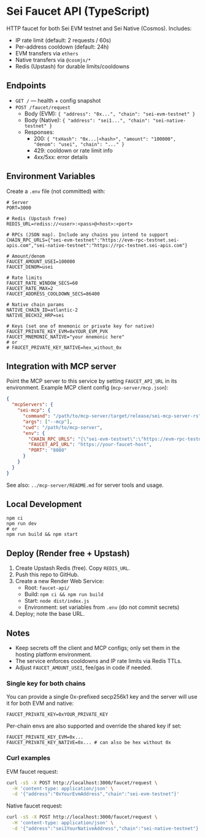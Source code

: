 # Sei Faucet API (TypeScript)

HTTP faucet for both Sei EVM testnet and Sei Native (Cosmos). Includes:

- IP rate limit (default: 2 requests / 60s)
- Per-address cooldown (default: 24h)
- EVM transfers via `ethers`
- Native transfers via `@cosmjs/*`
- Redis (Upstash) for durable limits/cooldowns

## Endpoints

- `GET /` — health + config snapshot
- `POST /faucet/request`
  - Body (EVM): `{ "address": "0x...", "chain": "sei-evm-testnet" }`
  - Body (Native): `{ "address": "sei1...", "chain": "sei-native-testnet" }`
  - Responses:
    - 200: `{ "txHash": "0x...|<hash>", "amount": "100000", "denom": "usei", "chain": "..." }`
    - 429: cooldown or rate limit info
    - 4xx/5xx: error details

## Environment Variables

Create a `.env` file (not committed) with:

```
# Server
PORT=3000

# Redis (Upstash free)
REDIS_URL=rediss://<user>:<pass>@<host>:<port>

# RPCs (JSON map). Include any chains you intend to support
CHAIN_RPC_URLS={"sei-evm-testnet":"https://evm-rpc-testnet.sei-apis.com","sei-native-testnet":"https://rpc-testnet.sei-apis.com"}

# Amount/denom
FAUCET_AMOUNT_USEI=100000
FAUCET_DENOM=usei

# Rate limits
FAUCET_RATE_WINDOW_SECS=60
FAUCET_RATE_MAX=2
FAUCET_ADDRESS_COOLDOWN_SECS=86400

# Native chain params
NATIVE_CHAIN_ID=atlantic-2
NATIVE_BECH32_HRP=sei

# Keys (set one of mnemonic or private key for native)
FAUCET_PRIVATE_KEY_EVM=0xYOUR_EVM_PVK
FAUCET_MNEMONIC_NATIVE="your mnemonic here"
# or
# FAUCET_PRIVATE_KEY_NATIVE=hex_without_0x
```

## Integration with MCP server

Point the MCP server to this service by setting `FAUCET_API_URL` in its environment. Example MCP client config (`mcp-server/mcp.json`):

```json
{
  "mcpServers": {
    "sei-mcp": {
      "command": "/path/to/mcp-server/target/release/sei-mcp-server-rs",
      "args": ["--mcp"],
      "cwd": "/path/to/mcp-server",
      "env": {
        "CHAIN_RPC_URLS": "{\"sei-evm-testnet\":\"https://evm-rpc-testnet.sei-apis.com\",\"atlantic-2\":\"https://rpc-testnet.sei-apis.com\",\"sei-evm-mainnet\":\"https://evm-rpc.sei-apis.com\",\"pacific-1\":\"https://sei-rpc.polkachu.com\"}",
        "FAUCET_API_URL": "https://your-faucet-host",
        "PORT": "8080"
      }
    }
  }
}
```

See also: `../mcp-server/README.md` for server tools and usage.

## Local Development

```
npm ci
npm run dev
# or
npm run build && npm start
```

## Deploy (Render free + Upstash)

1) Create Upstash Redis (free). Copy `REDIS_URL`.
2) Push this repo to GitHub.
3) Create a new Render Web Service:
   - Root: `faucet-api/`
   - Build: `npm ci && npm run build`
   - Start: `node dist/index.js`
   - Environment: set variables from `.env` (do not commit secrets)
4) Deploy; note the base URL.

## Notes

- Keep secrets off the client and MCP configs; only set them in the hosting platform environment.
- The service enforces cooldowns and IP rate limits via Redis TTLs.
- Adjust `FAUCET_AMOUNT_USEI`, fee/gas in code if needed.

### Single key for both chains

You can provide a single 0x-prefixed secp256k1 key and the server will use it for both EVM and native:

```
FAUCET_PRIVATE_KEY=0xYOUR_PRIVATE_KEY
```

Per-chain envs are also supported and override the shared key if set:

```
FAUCET_PRIVATE_KEY_EVM=0x...
FAUCET_PRIVATE_KEY_NATIVE=0x... # can also be hex without 0x
```

### Curl examples

EVM faucet request:

```bash
curl -sS -X POST http://localhost:3000/faucet/request \
  -H 'content-type: application/json' \
  -d '{"address":"0xYourEvmAddress","chain":"sei-evm-testnet"}'
```

Native faucet request:

```bash
curl -sS -X POST http://localhost:3000/faucet/request \
  -H 'content-type: application/json' \
  -d '{"address":"sei1YourNativeAddress","chain":"sei-native-testnet"}'
```
